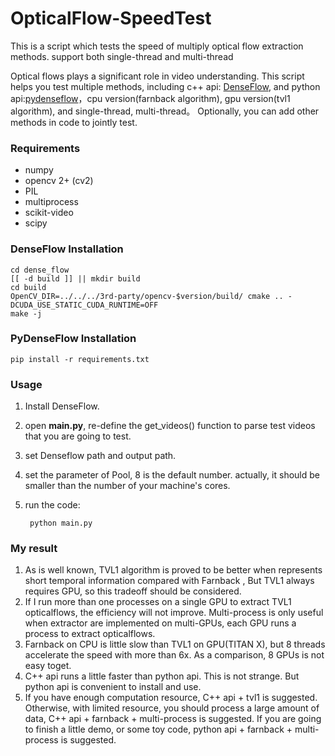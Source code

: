 # OpticalFlow-SpeedTest
This is a script which tests the speed of multiply optical flow extraction methods. support both single-thread and multi-thread

Optical flows plays a significant role in video understanding. This script helps you test multiple methods, including c++ api: [DenseFlow](https://github.com/wanglimin/dense_flow), and python api:[pydenseflow](https://github.com/qijiezhao/py-denseflow)，cpu version(farnback algorithm), gpu version(tvl1 algorithm), and single-thread, multi-thread。 Optionally, you can add other methods in code to jointly test.

### Requirements

- numpy
- opencv 2+ (cv2)
- PIL
- multiprocess
- scikit-video
- scipy

### DenseFlow Installation
	
	cd dense_flow
	[[ -d build ]] || mkdir build
	cd build
	OpenCV_DIR=../../../3rd-party/opencv-$version/build/ cmake .. -DCUDA_USE_STATIC_CUDA_RUNTIME=OFF
	make -j


### PyDenseFlow Installation

	pip install -r requirements.txt


### Usage

1. Install DenseFlow.
2. open **main.py**, re-define the get_videos() function to parse test videos that you are going to test.
2. set Denseflow path and output path.
3. set the parameter of Pool, 8 is the default number. actually, it should be smaller than the number of your machine's cores.
3. run the code: 
	
		python main.py

### My result

1. As is well known, TVL1 algorithm is proved to be better when represents short temporal information compared with Farnback , But TVL1 always requires GPU, so this tradeoff should be considered.
2. If I run more than one processes on a single GPU to extract TVL1 opticalflows, the efficiency will not improve. Multi-process is only useful when extractor are implemented on multi-GPUs, each GPU runs a process to extract opticalflows.
3. Farnback on CPU is little slow than TVL1 on GPU(TITAN X), but 8 threads accelerate the speed with more than 6x. As a comparison, 8 GPUs is not easy toget.
4. C++ api runs a little faster than python api. This is not strange. But python api is convenient to install and use.
5. If you have enough computation resource, C++ api + tvl1 is suggested. Otherwise, with limited resource, you should process a large amount of data, C++ api + farnback + multi-process is suggested.  If you are going to finish a little demo, or some toy code, python api + farnback + multi-process is suggested.

 